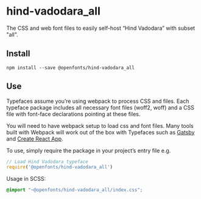 
# hind-vadodara_all

The CSS and web font files to easily self-host “Hind Vadodara” with subset "all".

## Install

`npm install --save @openfonts/hind-vadodara_all`

## Use

Typefaces assume you’re using webpack to process CSS and files. Each typeface
package includes all necessary font files (woff2, woff) and a CSS file with
font-face declarations pointing at these files.

You will need to have webpack setup to load css and font files. Many tools built
with Webpack will work out of the box with Typefaces such as [Gatsby](https://github.com/gatsbyjs/gatsby)
and [Create React App](https://github.com/facebookincubator/create-react-app).

To use, simply require the package in your project’s entry file e.g.

```javascript
// Load Hind Vadodara typeface
require('@openfonts/hind-vadodara_all')
```

Usage in SCSS:
```scss
@import "~@openfonts/hind-vadodara_all/index.css";
```
